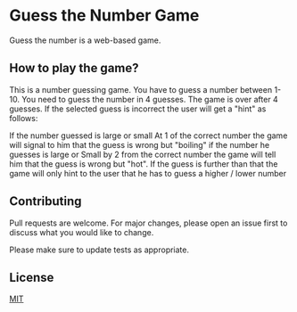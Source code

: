 # Guess the Number Game

Guess the number is a web-based game.

## How to play the game?

This is a number guessing game. You have to guess a number between 1-10.
You need to guess the number in 4 guesses. The game is over after 4 guesses. If the selected guess is incorrect the user will get a "hint" as follows:

If the number guessed is large or small At 1 of the correct number the game will signal to him that the guess is wrong but "boiling" if the number he guesses is large or Small by 2 from the correct number the game will tell him that the guess is wrong but "hot". If the guess is further than that the game will only hint to the user that he has to guess a higher / lower number

## Contributing

Pull requests are welcome. For major changes, please open an issue first to discuss what you would like to change.

Please make sure to update tests as appropriate.

## License

[MIT](https://choosealicense.com/licenses/mit/)
